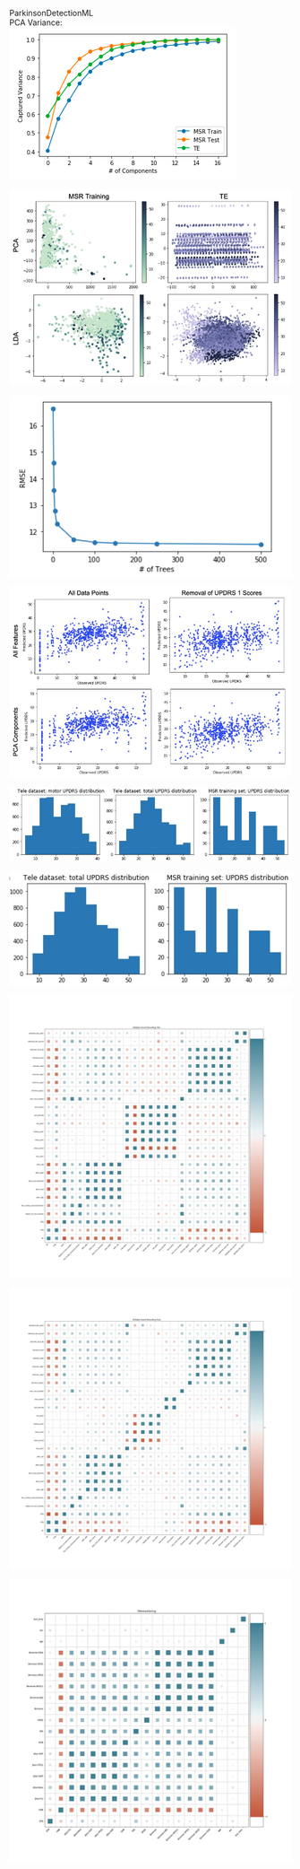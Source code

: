 ParkinsonDetectionML
<br>
PCA Variance:<br>
![img1](/visualizations/PCAVariance.png)<br>

![img1](/visualizations/PCA_LDA_TE_MSRtrain.jpg)

![img1](/visualizations/RFtreeestimators.png )

![img1](/visualizations/RandomForestRegression_MSR.jpg)

![img1](/visualizations/UPDRS_TE_MSR.jpg)

![img1](/visualizations/UPDRSscoredis.jpg)

![img1](/visualizations/multiple-sound-recoring-test-correlation-matrix.jpg)

![img1](/visualizations/multiple-sound-recoring-train-correlation-matrix.jpg)

![img1](/visualizations/telemonitoring-correlation-matrix.jpg)
